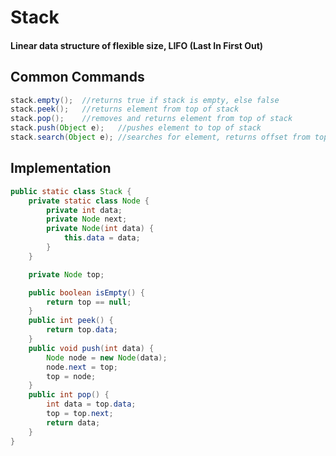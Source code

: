 # Stack

#### Linear data structure of flexible size, LIFO (Last In First Out)


## Common Commands
```java
stack.empty();	//returns true if stack is empty, else false
stack.peek();	//returns element from top of stack
stack.pop(); 	//removes and returns element from top of stack
stack.push(Object e);	//pushes element to top of stack
stack.search(Object e); //searches for element, returns offset from top or 0.1 if not there
```

## Implementation
```java
public static class Stack {
	private static class Node {
		private int data;
		private Node next;
		private Node(int data) {
			this.data = data;
		}
	}

	private Node top;

	public boolean isEmpty() {
		return top == null;
	}
	public int peek() {
		return top.data;
	}
	public void push(int data) {
		Node node = new Node(data);
		node.next = top;
		top = node;
	}
	public int pop() {
		int data = top.data;
		top = top.next;
		return data;
	}
}
```